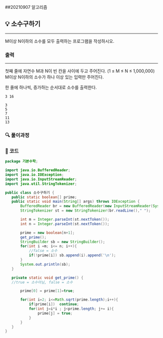 ##20210907 알고리즘

## 💡 소수구하기
---
M이상 N이하의 소수를 모두 출력하는 프로그램을 작성하시오.


### 출력
---
첫째 줄에 자연수 M과 N이 빈 칸을 사이에 두고 주어진다. (1 ≤ M ≤ N ≤ 1,000,000) M이상 N이하의 소수가 하나 이상 있는 입력만 주어진다.

한 줄에 하나씩, 증가하는 순서대로 소수를 출력한다.
```
3 16
```
```
3
5
7
11
13
```
### 🔍 풀이과정


 ###  👻 코드 

 ```java
package 기본수학;

import java.io.BufferedReader;
import java.io.IOException;
import java.io.InputStreamReader;
import java.util.StringTokenizer;

public class 소수구하기 {
    public static boolean[] prime;
    public static void main(String[] args) throws IOException {
        BufferedReader br = new BufferedReader(new InputStreamReader(System.in));
        StringTokenizer st = new StringTokenizer(br.readLine()," ");

        int m = Integer.parseInt(st.nextToken());
        int n = Integer.parseInt(st.nextToken());

        prime = new boolean[n+1];
        get_prime();
        StringBuilder sb = new StringBuilder();
        for(int i =m; i<= n; i++){
            //false = 소수
            if(!prime[i]) sb.append(i).append('\n');
        }
        System.out.println(sb);
    }

    private static void get_prime() {
    //true = 소수아님, false = 소수

        prime[0] = prime[1]=true;

        for(int i=2; i<=Math.sqrt(prime.length);i++){
            if(prime[i])  continue;
            for(int j=i*i ; j<prime.length; j+= i){
                prime[j] = true;
            }
        }
    }
}


```

 
